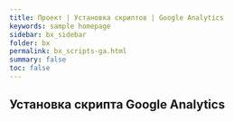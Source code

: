 ```yaml
---
title: Проект | Установка скриптов | Google Analytics
keywords: sample homepage
sidebar: bx_sidebar
folder: bx
permalink: bx_scripts-ga.html
summary: false
toc: false
---
```


## Установка скрипта Google Analytics

